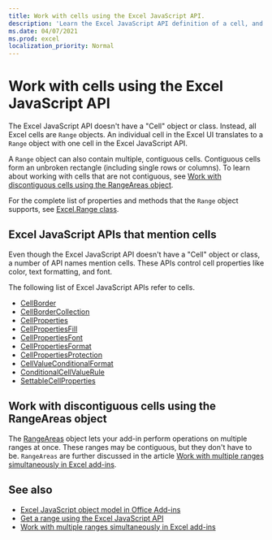 ```yaml
---
title: Work with cells using the Excel JavaScript API.
description: 'Learn the Excel JavaScript API definition of a cell, and learn how to work with cells.'
ms.date: 04/07/2021
ms.prod: excel
localization_priority: Normal
---
```


# Work with cells using the Excel JavaScript API

The Excel JavaScript API doesn't have a "Cell" object or class. Instead, all Excel cells are `Range` objects. An individual cell in the Excel UI translates to a `Range` object with one cell in the Excel JavaScript API.

A `Range` object can also contain multiple, contiguous cells. Contiguous cells form an unbroken rectangle (including single rows or columns). To learn about working with cells that are not contiguous, see [Work with discontiguous cells using the RangeAreas object](#work-with-discontiguous-cells-using-the-rangeareas-object).

For the complete list of properties and methods that the `Range` object supports, see [Excel.Range class](/javascript/api/excel/excel.range).

## Excel JavaScript APIs that mention cells

Even though the Excel JavaScript API doesn't have a "Cell" object or class, a number of API names mention cells. These APIs control cell properties like color, text formatting, and font.

The following list of Excel JavaScript APIs refer to cells.

- [CellBorder](/javascript/api/excel/excel.cellborder)
- [CellBorderCollection](/javascript/api/excel/excel.cellbordercollection)
- [CellProperties](/javascript/api/excel/excel.cellproperties)
- [CellPropertiesFill](/javascript/api/excel/excel.cellpropertiesfill)
- [CellPropertiesFont](/javascript/api/excel/excel.cellpropertiesfont)
- [CellPropertiesFormat](/javascript/api/excel/excel.cellpropertiesformat)
- [CellPropertiesProtection](/javascript/api/excel/excel.cellpropertiesprotection)
- [CellValueConditionalFormat](/javascript/api/excel/excel.cellvalueconditionalformat)
- [ConditionalCellValueRule](/javascript/api/excel/excel.conditionalcellvaluerule)
- [SettableCellProperties](/javascript/api/excel/excel.settablecellproperties)

## Work with discontiguous cells using the RangeAreas object

The [RangeAreas](/javascript/api/excel/excel.rangeareas) object lets your add-in perform operations on multiple ranges at once. These ranges may be contiguous, but they don't have to be. `RangeAreas` are further discussed in the article [Work with multiple ranges simultaneously in Excel add-ins](excel-add-ins-multiple-ranges.md).

## See also

- [Excel JavaScript object model in Office Add-ins](excel-add-ins-core-concepts.md)
- [Get a range using the Excel JavaScript API](excel-add-ins-ranges-get.md)
- [Work with multiple ranges simultaneously in Excel add-ins](excel-add-ins-multiple-ranges.md)
